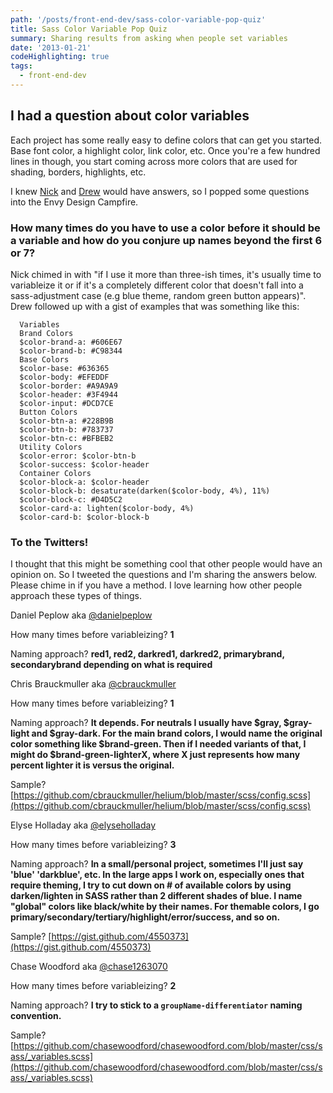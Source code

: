 ```yaml
---
path: '/posts/front-end-dev/sass-color-variable-pop-quiz'
title: Sass Color Variable Pop Quiz
summary: Sharing results from asking when people set variables
date: '2013-01-21'
codeHighlighting: true
tags:
  - front-end-dev
---
```


## I had a question about color variables

Each project has some really easy to define colors that can get you started. Base font color, a highlight color, link color, etc. Once you're a few hundred lines in though, you start coming across more colors that are used for shading, borders, highlights, etc.

I knew [Nick](http://twitter.com/nickawalsh) and [Drew](http://twitter.com/drewbarontini) would have answers, so I popped some questions into the Envy Design Campfire.

### How many times do you have to use a color before it should be a variable and how do you conjure up names beyond the first 6 or 7?

Nick chimed in with "if I use it more than three-ish times, it's usually time to variableize it or if it's a completely different color that doesn't fall into a sass-adjustment case (e.g blue theme, random green button appears)". Drew followed up with a gist of examples that was something like this:

```
  Variables
  Brand Colors
  $color-brand-a: #606E67
  $color-brand-b: #C98344
  Base Colors
  $color-base: #636365
  $color-body: #EFEDDF
  $color-border: #A9A9A9
  $color-header: #3F4944
  $color-input: #DCD7CE
  Button Colors
  $color-btn-a: #228B9B
  $color-btn-b: #783737
  $color-btn-c: #BFBEB2
  Utility Colors
  $color-error: $color-btn-b
  $color-success: $color-header
  Container Colors
  $color-block-a: $color-header
  $color-block-b: desaturate(darken($color-body, 4%), 11%)
  $color-block-c: #D4D5C2
  $color-card-a: lighten($color-body, 4%)
  $color-card-b: $color-block-b
```

### To the Twitters!

I thought that this might be something cool that other people would have an opinion on. So I tweeted the questions and I'm sharing the answers below. Please chime in if you have a method. I love learning how other people approach these types of things.

Daniel Peplow aka [@danielpeplow](http://twitter.com/danielpeplow)

How many times before variableizing? **1**

Naming approach? **red1, red2, darkred1, darkred2, primarybrand, secondarybrand depending on what is required**

Chris Brauckmuller aka [@cbrauckmuller](http://twitter.com/cbrauckmuller)

How many times before variableizing? **1**

Naming approach? **It depends. For neutrals I usually have $gray, $gray-light and $gray-dark. For the main brand colors, I would name the original color something like $brand-green. Then if I needed variants of that, I might do $brand-green-lighterX, where X just represents how many percent lighter it is versus the original.**

Sample? [https://github.com/cbrauckmuller/helium/blob/master/scss/config.scss](https://github.com/cbrauckmuller/helium/blob/master/scss/config.scss)

Elyse Holladay aka [@elyseholladay](http://twitter.com/elyseholladay)

How many times before variableizing? **3**

Naming approach? **In a small/personal project, sometimes I'll just say 'blue' 'darkblue', etc. In the large apps I work on, especially ones that require theming, I try to cut down on # of available colors by using darken/lighten in SASS rather than 2 different shades of blue. I name "global" colors like black/white by their names. For themable colors, I go primary/secondary/tertiary/highlight/error/success, and so on.**

Sample? [https://gist.github.com/4550373](https://gist.github.com/4550373)

Chase Woodford aka [@chase1263070](http://twitter.com/chase1263070)

How many times before variableizing? **2**

Naming approach? **I try to stick to a `groupName-differentiator` naming convention.**

Sample? [https://github.com/chasewoodford/chasewoodford.com/blob/master/css/sass/_variables.scss](https://github.com/chasewoodford/chasewoodford.com/blob/master/css/sass/_variables.scss)